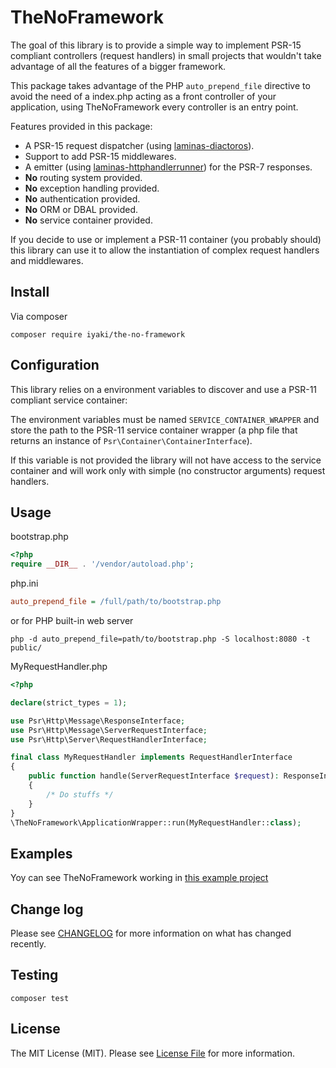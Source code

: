 # TheNoFramework

The goal of this library is to provide a simple way to implement PSR-15 compliant controllers (request handlers) in small projects that wouldn't take advantage of all the features of a bigger framework.

This package takes advantage of the PHP `auto_prepend_file` directive to avoid the need of a index.php acting as a front controller of your application, using TheNoFramework every controller is an entry point.

Features provided in this package:

- A PSR-15 request dispatcher (using [laminas-diactoros](https://github.com/laminas/laminas-diactoros)).
- Support to add PSR-15 middlewares.
- A emitter (using [laminas-httphandlerrunner](https://github.com/laminas/laminas-httphandlerrunner)) for the PSR-7 responses.
- **No** routing system provided.
- **No** exception handling provided.
- **No** authentication provided.
- **No** ORM or DBAL provided.
- **No** service container provided.

If you decide to use or implement a PSR-11 container (you probably should) this library can use it to allow the instantiation of complex request handlers and middlewares.

## Install

Via composer

```shell
composer require iyaki/the-no-framework
```

## Configuration

This library relies on a environment variables to discover and use a PSR-11 compliant service container:

The environment variables must be named `SERVICE_CONTAINER_WRAPPER` and store the path to the PSR-11 service container wrapper (a php file that returns an instance of `Psr\Container\ContainerInterface`).

If this variable is not provided the library will not have access to the service container and will work only with simple (no constructor arguments) request handlers.

## Usage

bootstrap.php

```php
<?php
require __DIR__ . '/vendor/autoload.php';
```

php.ini

```ini
auto_prepend_file = /full/path/to/bootstrap.php
```

or for PHP built-in web server

```shell
php -d auto_prepend_file=path/to/bootstrap.php -S localhost:8080 -t public/
```

MyRequestHandler.php

```php
<?php

declare(strict_types = 1);

use Psr\Http\Message\ResponseInterface;
use Psr\Http\Message\ServerRequestInterface;
use Psr\Http\Server\RequestHandlerInterface;

final class MyRequestHandler implements RequestHandlerInterface
{
    public function handle(ServerRequestInterface $request): ResponseInterface
    {
        /* Do stuffs */
    }
}
\TheNoFramework\ApplicationWrapper::run(MyRequestHandler::class);
```

## Examples

Yoy can see TheNoFramework working in [this example project](https://github.com/iyaki/TheNoFramework-petstore-example)

## Change log

Please see [CHANGELOG](CHANGELOG.md) for more information on what has changed recently.

## Testing

```shell
composer test
```

## License

The MIT License (MIT). Please see [License File](LICENSE) for more information.
